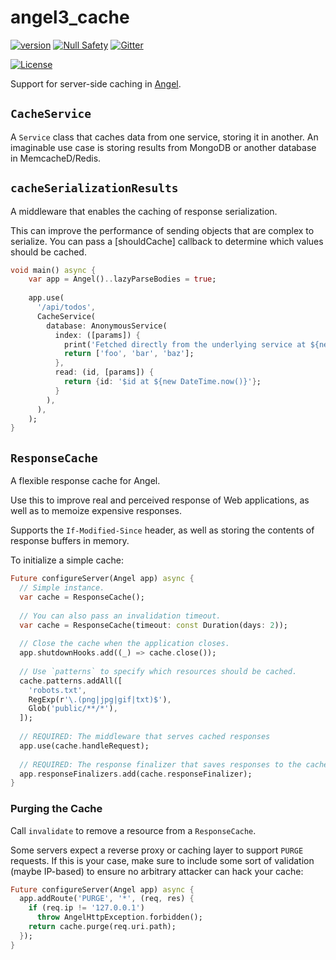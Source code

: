 # angel3_cache
[![version](https://img.shields.io/badge/pub-v4.0.0-brightgreen)](https://pub.dartlang.org/packages/angel3_cache)
[![Null Safety](https://img.shields.io/badge/null-safety-brightgreen)](https://dart.dev/null-safety)
[![Gitter](https://img.shields.io/gitter/room/angel_dart/discussion)](https://gitter.im/angel_dart/discussion)

[![License](https://img.shields.io/github/license/dukefirehawk/angel)](https://github.com/dukefirehawk/angel/tree/angel3/packages/cache/LICENSE)

Support for server-side caching in [Angel](https://angel-dart.github.io).

## `CacheService`

A `Service` class that caches data from one service, storing it in another.
An imaginable use case is storing results from MongoDB or another database in
MemcacheD/Redis.

## `cacheSerializationResults`
A middleware that enables the caching of response serialization.

This can improve the performance of sending objects that are complex to serialize.
You can pass a [shouldCache] callback to determine which values should be cached.

```dart
void main() async {
    var app = Angel()..lazyParseBodies = true;
    
    app.use(
      '/api/todos',
      CacheService(
        database: AnonymousService(
          index: ([params]) {
            print('Fetched directly from the underlying service at ${new DateTime.now()}!');
            return ['foo', 'bar', 'baz'];
          },
          read: (id, [params]) {
            return {id: '$id at ${new DateTime.now()}'};
          }
        ),
      ),
    );
}
```

## `ResponseCache`
A flexible response cache for Angel.

Use this to improve real and perceived response of Web applications,
as well as to memoize expensive responses.

Supports the `If-Modified-Since` header, as well as storing the contents of
response buffers in memory.

To initialize a simple cache:

```dart
Future configureServer(Angel app) async {
  // Simple instance.
  var cache = ResponseCache();
  
  // You can also pass an invalidation timeout.
  var cache = ResponseCache(timeout: const Duration(days: 2));
  
  // Close the cache when the application closes.
  app.shutdownHooks.add((_) => cache.close());
  
  // Use `patterns` to specify which resources should be cached.
  cache.patterns.addAll([
    'robots.txt',
    RegExp(r'\.(png|jpg|gif|txt)$'),
    Glob('public/**/*'),
  ]);
  
  // REQUIRED: The middleware that serves cached responses
  app.use(cache.handleRequest);
  
  // REQUIRED: The response finalizer that saves responses to the cache
  app.responseFinalizers.add(cache.responseFinalizer);
}
```

### Purging the Cache
Call `invalidate` to remove a resource from a `ResponseCache`.

Some servers expect a reverse proxy or caching layer to support `PURGE` requests.
If this is your case, make sure to include some sort of validation (maybe IP-based)
to ensure no arbitrary attacker can hack your cache:

```dart
Future configureServer(Angel app) async {
  app.addRoute('PURGE', '*', (req, res) {
    if (req.ip != '127.0.0.1')
      throw AngelHttpException.forbidden();
    return cache.purge(req.uri.path);
  });
}
```